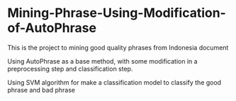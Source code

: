 # Mining-Phrase-Using-Modification-of-AutoPhrase

This is the project to mining good quality phrases from Indonesia document

Using AutoPhrase as a base method, with some modification in a preprocessing step and classification step.

Using SVM algorithm for make a classification model to classify the good phrase and bad phrase
